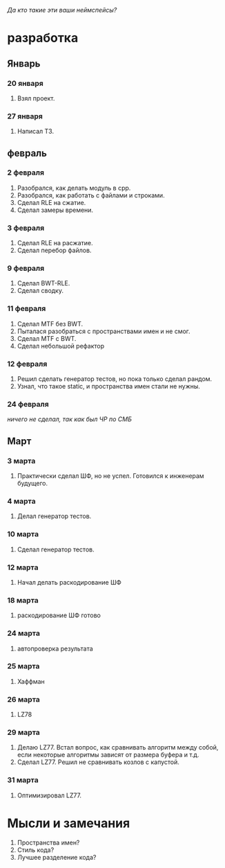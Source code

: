 *Да кто такие эти ваши неймспейсы?*

# разработка
## Январь
### 20 января
 1. Взял проект.
### 27 января
 1. Написал ТЗ.
## февраль
### 2 февраля
 1. Разобрался, как делать модуль в cpp.
 2. Разобрался, как работать с файлами и строками.
 3. Сделал RLE на сжатие.
 4. Сделал замеры времени.
### 3 февраля
 1. Сделал RLE на расжатие.
 2. Сделал перебор файлов.
### 9 февраля
 1. Сделал BWT-RLE.
 2. Сделал сводку.
### 11 февраля
 1. Сделал MTF без BWT.
 2. Пыталася разобраться с пространствами имен и не смог.
 3. Сделал MTF с BWT.
 4. Сделал небольшой рефактор
### 12 февраля
 1. Решил сделать генератор тестов, но пока только сделал рандом. 
 2. Узнал, что такое static, и пространства имен стали не нужны.
### 24 февраля
 *ничего не сделал, так как был ЧР по СМБ*
## Март
### 3 марта
 1. Практически сделал ШФ, но не успел. Готовился к инженерам будущего.
### 4 марта
 1. Делал генератор тестов.
### 10 марта
 1. Сделал генератор тестов.
### 12 марта
 1. Начал делать раскодирование ШФ
### 18 марта
 1. раскодирование ШФ готово
### 24 марта
 1. автопроверка результата
### 25 марта
 1. Хаффман
### 26 марта
 1. LZ78
### 29 марта
 1. Делаю LZ77. Встал вопрос, как сравнивать алгоритм между собой, если некоторые алгоритмы зависят от размера буфера и т.д.
 2. Сделал LZ77. Решил не сравнивать козлов с капустой.
### 31 марта
 1. Оптимизировал LZ77.
# Мысли и замечания
1. Пространства имен?
2. Стиль кода?
3. Лучшее разделение кода?